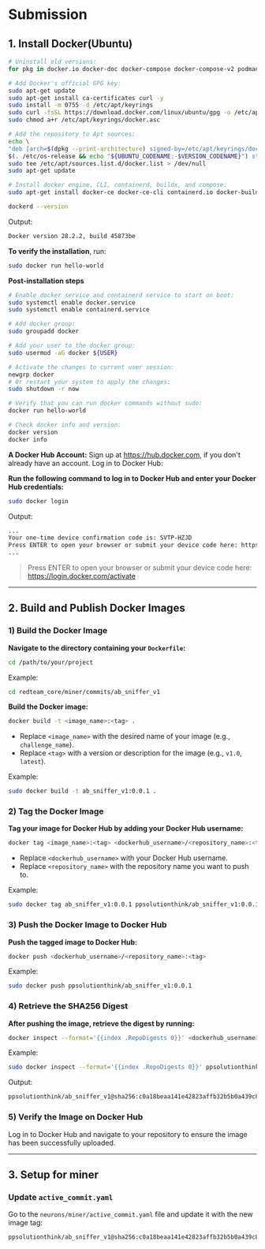 
# Submission
## 1. Install Docker(Ubuntu)
``` bash
# Uninstall old versions:
for pkg in docker.io docker-doc docker-compose docker-compose-v2 podman-docker containerd runc; do sudo apt-get remove $pkg; done

# Add Docker's official GPG key:
sudo apt-get update
sudo apt-get install ca-certificates curl -y
sudo install -m 0755 -d /etc/apt/keyrings
sudo curl -fsSL https://download.docker.com/linux/ubuntu/gpg -o /etc/apt/keyrings/docker.asc
sudo chmod a+r /etc/apt/keyrings/docker.asc

# Add the repository to Apt sources:
echo \
"deb [arch=$(dpkg --print-architecture) signed-by=/etc/apt/keyrings/docker.asc] https://download.docker.com/linux/ubuntu \
$(. /etc/os-release && echo "${UBUNTU_CODENAME:-$VERSION_CODENAME}") stable" | \
sudo tee /etc/apt/sources.list.d/docker.list > /dev/null
sudo apt-get update

# Install docker engine, CLI, containerd, buildx, and compose:
sudo apt-get install docker-ce docker-ce-cli containerd.io docker-buildx-plugin docker-compose-plugin -y
```

``` bash
dockerd --version
```
Output:
``` bash
Docker version 28.2.2, build 45873be
```

**To verify the installation**, run:
``` bash
sudo docker run hello-world
```

**Post-installation steps**
``` bash
# Enable docker service and containerd service to start on boot:
sudo systemctl enable docker.service
sudo systemctl enable containerd.service

# Add docker group:
sudo groupadd docker

# Add your user to the docker group:
sudo usermod -aG docker ${USER}

# Activate the changes to current user session:
newgrp docker
# Or restart your system to apply the changes:
sudo shutdown -r now

# Verify that you can run docker commands without sudo:
docker run hello-world

# Check docker info and version:
docker version
docker info
```


**A Docker Hub Account:**
Sign up at https://hub.docker.com, if you don't already have an account.
Log in to Docker Hub:

**Run the following command to log in to Docker Hub and enter your Docker Hub credentials:**
``` bash
sudo docker login
```

Output:
``` bash
...
Your one-time device confirmation code is: SVTP-HZJD
Press ENTER to open your browser or submit your device code here: https://login.docker.com/activate
...
```

> Press ENTER to open your browser or submit your device code here: https://login.docker.com/activate


----------

## 2. Build and Publish Docker Images
### 1) Build the Docker Image
**Navigate to the directory containing your `Dockerfile`:**
``` bash
cd /path/to/your/project
```
Example:
``` bash
cd redteam_core/miner/commits/ab_sniffer_v1
```
**Build the Docker image:**
``` bash
docker build -t <image_name>:<tag> .
```
- Replace `<image_name>` with the desired name of your image (e.g., `challenge_name`).
- Replace `<tag>` with a version or description for the image (e.g., `v1.0`, `latest`).

Example:
``` bash
sudo docker build -t ab_sniffer_v1:0.0.1 .
```

### 2) Tag the Docker Image
**Tag your image for Docker Hub by adding your Docker Hub username:**
``` bash
docker tag <image_name>:<tag> <dockerhub_username>/<repository_name>:<tag>

```
- Replace `<dockerhub_username>` with your Docker Hub username.
- Replace `<repository_name>` with the repository name you want to push to.

Example:
``` bash
sudo docker tag ab_sniffer_v1:0.0.1 ppsolutionthink/ab_sniffer_v1:0.0.1
```

### 3) Push the Docker Image to Docker Hub
**Push the tagged image to Docker Hub:**
``` bash
docker push <dockerhub_username>/<repository_name>:<tag>
```
Example:

``` bash
sudo docker push ppsolutionthink/ab_sniffer_v1:0.0.1
```

### 4) Retrieve the SHA256 Digest
**After pushing the image, retrieve the digest by running:**
``` bash
docker inspect --format='{{index .RepoDigests 0}}' <dockerhub_username>/<repository_name>:<tag>
```
Example:
``` bash
sudo docker inspect --format='{{index .RepoDigests 0}}' ppsolutionthink/ab_sniffer_v1:0.0.1
```

Output:
``` bash
ppsolutionthink/ab_sniffer_v1@sha256:c0a18beaa141e42823affb32b5b0a439c860302991de81cb44370573de5952fc
```
### 5) Verify the Image on Docker Hub
Log in to Docker Hub and navigate to your repository to ensure the image has been successfully uploaded.

-------
## 3. Setup for miner
### Update `active_commit.yaml`
Go to the `neurons/miner/active_commit.yaml` file and update it with the new image tag:
``` bash
ppsolutionthink/ab_sniffer_v1@sha256:c0a18beaa141e42823affb32b5b0a439c860302991de81cb44370573de5952fc
```
